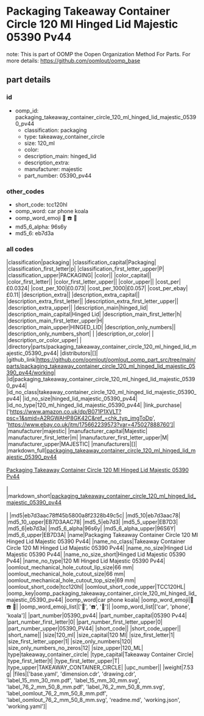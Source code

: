 # Packaging Takeaway Container Circle 120 Ml Hinged Lid Majestic 05390 Pv44  

note: This is part of OOMP the Oopen Organization Method For Parts. For more details: https://github.com/oomlout/oomp_base

##  part details





### id
* oomp_id: packaging_takeaway_container_circle_120_ml_hinged_lid_majestic_05390_pv44
  * classification: packaging
  * type: takeaway_container_circle
  * size: 120_ml
  * color: 
  * description_main: hinged_lid
  * description_extra: 
  * manufacturer: majestic
  * part_number: 05390_pv44

### other_codes
* short_code: tcc120hl
* oomp_word: car phone koala
* oomp_word_emoji :car: :phone: :koala:
* md5_6_alpha: 96s6y
* md5_6: eb7d3a

### all codes 
|classification|packaging|
|classification_capital|Packaging|
|classification_first_letter|p|
|classification_first_letter_upper|P|
|classification_upper|PACKAGING|
|color||
|color_capital||
|color_first_letter||
|color_first_letter_upper||
|color_upper||
|cost_per|£0.0324|
|cost_per_100|£0.073|
|cost_per_1000|£0.057|
|cost_per_ebay|£0.11|
|description_extra||
|description_extra_capital||
|description_extra_first_letter||
|description_extra_first_letter_upper||
|description_extra_upper||
|description_main|hinged_lid|
|description_main_capital|Hinged Lid|
|description_main_first_letter|h|
|description_main_first_letter_upper|H|
|description_main_upper|HINGED_LID|
|description_only_numbers||
|description_only_numbers_short| |
|description_or_color| |
|description_or_color_upper| |
|directory|parts/packaging_takeaway_container_circle_120_ml_hinged_lid_majestic_05390_pv44|
|distributors|[]|
|github_link|https://github.com/oomlout/oomlout_oomp_part_src/tree/main/parts/packaging_takeaway_container_circle_120_ml_hinged_lid_majestic_05390_pv44/working|
|id|packaging_takeaway_container_circle_120_ml_hinged_lid_majestic_05390_pv44|
|id_no_class|takeaway_container_circle_120_ml_hinged_lid_majestic_05390_pv44|
|id_no_size|hinged_lid_majestic_05390_pv44|
|id_no_type|120_ml_hinged_lid_majestic_05390_pv44|
|link_purchase|['https://www.amazon.co.uk/dp/B071P1XVLT?psc=1&smid=A2RGWAHP8GK42C&ref_=chk_typ_imgToDp', 'https://www.ebay.co.uk/itm/175662239573?var=475027888760']|
|manufacturer|majestic|
|manufacturer_capital|Majestic|
|manufacturer_first_letter|m|
|manufacturer_first_letter_upper|M|
|manufacturer_upper|MAJESTIC|
|manufacturers|[]|
|markdown_full|[packaging_takeaway_container_circle_120_ml_hinged_lid_majestic_05390_pv44](https://github.com/oomlout/oomlout_oomp_part_src/tree/main/parts/packaging_takeaway_container_circle_120_ml_hinged_lid_majestic_05390_pv44/working)<br>[](https://github.com/oomlout/oomlout_oomp_part_src/tree/main/parts/packaging_takeaway_container_circle_120_ml_hinged_lid_majestic_05390_pv44/working)<br>[Packaging Takeaway Container Circle 120 Ml Hinged Lid Majestic 05390 Pv44](https://github.com/oomlout/oomlout_oomp_part_src/tree/main/parts/packaging_takeaway_container_circle_120_ml_hinged_lid_majestic_05390_pv44/working)<br><br>|
|markdown_short|[packaging_takeaway_container_circle_120_ml_hinged_lid_majestic_05390_pv44](https://github.com/oomlout/oomlout_oomp_part_src/tree/main/parts/packaging_takeaway_container_circle_120_ml_hinged_lid_majestic_05390_pv44/working)<br><br>|
|md5|eb7d3aac78ff45b5800a8f2328b49c5c|
|md5_10|eb7d3aac78|
|md5_10_upper|EB7D3AAC78|
|md5_5|eb7d3|
|md5_5_upper|EB7D3|
|md5_6|eb7d3a|
|md5_6_alpha|96s6y|
|md5_6_alpha_upper|96S6Y|
|md5_6_upper|EB7D3A|
|name|Packaging Takeaway Container Circle 120 Ml Hinged Lid Majestic 05390 Pv44|
|name_no_class|Takeaway Container Circle 120 Ml Hinged Lid Majestic 05390 Pv44|
|name_no_size|Hinged Lid Majestic 05390 Pv44|
|name_no_size_short|Hinged Lid Majestic 05390 Pv44|
|name_no_type|120 Ml Hinged Lid Majestic 05390 Pv44|
|oomlout_mechanical_hole_cutout_lip_size|66 mm|
|oomlout_mechanical_hole_cutout_size|66 mm|
|oomlout_mechanical_hole_cutout_top_size|69 mm|
|oomlout_short_code|tcc120hl|
|oomlout_short_code_upper|TCC120HL|
|oomp_key|oomp_packaging_takeaway_container_circle_120_ml_hinged_lid_majestic_05390_pv44|
|oomp_word|car phone koala|
|oomp_word_emoji|:car: :phone: :koala:|
|oomp_word_emoji_list|[':car:', ':phone:', ':koala:']|
|oomp_word_list|['car', 'phone', 'koala']|
|part_number|05390_pv44|
|part_number_capital|05390 Pv44|
|part_number_first_letter|0|
|part_number_first_letter_upper|0|
|part_number_upper|05390_PV44|
|short_code||
|short_code_upper||
|short_name||
|size|120_ml|
|size_capital|120 Ml|
|size_first_letter|1|
|size_first_letter_upper|1|
|size_only_numbers|120|
|size_only_numbers_no_zeros|12|
|size_upper|120_ML|
|type|takeaway_container_circle|
|type_capital|Takeaway Container Circle|
|type_first_letter|t|
|type_first_letter_upper|T|
|type_upper|TAKEAWAY_CONTAINER_CIRCLE|
|upc_number||
|weight|7.53 g|
|files|['base.yaml', 'dimension.cdr', 'drawing.cdr', 'label_15_mm_30_mm.pdf', 'label_15_mm_30_mm.svg', 'label_76_2_mm_50_8_mm.pdf', 'label_76_2_mm_50_8_mm.svg', 'label_oomlout_76_2_mm_50_8_mm.pdf', 'label_oomlout_76_2_mm_50_8_mm.svg', 'readme.md', 'working.json', 'working.yaml']|
